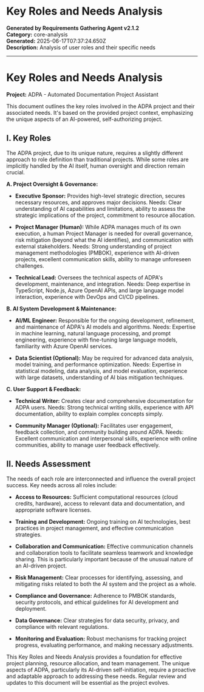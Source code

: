 # Key Roles and Needs Analysis

**Generated by Requirements Gathering Agent v2.1.2**  
**Category:** core-analysis  
**Generated:** 2025-06-17T07:37:24.650Z  
**Description:** Analysis of user roles and their specific needs

---

# Key Roles and Needs Analysis

**Project:** ADPA - Automated Documentation Project Assistant

This document outlines the key roles involved in the ADPA project and their associated needs.  It's based on the provided project context, emphasizing the unique aspects of an AI-powered, self-authorizing project.

## I. Key Roles

The ADPA project, due to its unique nature, requires a slightly different approach to role definition than traditional projects.  While some roles are implicitly handled by the AI itself, human oversight and direction remain crucial.

**A. Project Oversight & Governance:**

* **Executive Sponsor:**  Provides high-level strategic direction, secures necessary resources, and approves major decisions.  Needs:  Clear understanding of AI capabilities and limitations, ability to assess the strategic implications of the project, commitment to resource allocation.

* **Project Manager (Human):**  While ADPA manages much of its own execution, a human Project Manager is needed for overall governance, risk mitigation (beyond what the AI identifies), and communication with external stakeholders. Needs:  Strong understanding of project management methodologies (PMBOK), experience with AI-driven projects, excellent communication skills, ability to manage unforeseen challenges.

* **Technical Lead:** Oversees the technical aspects of ADPA's development, maintenance, and integration.  Needs:  Deep expertise in TypeScript, Node.js, Azure OpenAI APIs, and large language model interaction, experience with DevOps and CI/CD pipelines.

**B.  AI System Development & Maintenance:**

* **AI/ML Engineer:** Responsible for the ongoing development, refinement, and maintenance of ADPA's AI models and algorithms.  Needs:  Expertise in machine learning, natural language processing, and prompt engineering, experience with fine-tuning large language models, familiarity with Azure OpenAI services.

* **Data Scientist (Optional):** May be required for advanced data analysis, model training, and performance optimization. Needs:  Expertise in statistical modeling, data analysis, and model evaluation, experience with large datasets, understanding of AI bias mitigation techniques.

**C. User Support & Feedback:**

* **Technical Writer:** Creates clear and comprehensive documentation for ADPA users. Needs:  Strong technical writing skills, experience with API documentation, ability to explain complex concepts simply.

* **Community Manager (Optional):**  Facilitates user engagement, feedback collection, and community building around ADPA. Needs:  Excellent communication and interpersonal skills, experience with online communities, ability to manage user feedback effectively.


## II. Needs Assessment

The needs of each role are interconnected and influence the overall project success.  Key needs across all roles include:

* **Access to Resources:**  Sufficient computational resources (cloud credits, hardware), access to relevant data and documentation, and appropriate software licenses.

* **Training and Development:**  Ongoing training on AI technologies, best practices in project management, and effective communication strategies.

* **Collaboration and Communication:**  Effective communication channels and collaboration tools to facilitate seamless teamwork and knowledge sharing.  This is particularly important because of the unusual nature of an AI-driven project.

* **Risk Management:**  Clear processes for identifying, assessing, and mitigating risks related to both the AI system and the project as a whole.

* **Compliance and Governance:**  Adherence to PMBOK standards, security protocols, and ethical guidelines for AI development and deployment.

* **Data Governance:**  Clear strategies for data security, privacy, and compliance with relevant regulations.

* **Monitoring and Evaluation:**  Robust mechanisms for tracking project progress, evaluating performance, and making necessary adjustments.

This Key Roles and Needs Analysis provides a foundation for effective project planning, resource allocation, and team management.  The unique aspects of ADPA, particularly its AI-driven self-initiation, require a proactive and adaptable approach to addressing these needs.  Regular review and updates to this document will be essential as the project evolves.
